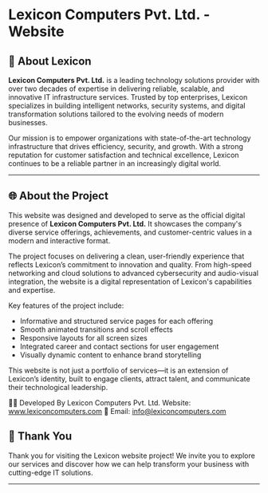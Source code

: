# Lexicon Computers Pvt. Ltd. - Website

## 🏢 About Lexicon

**Lexicon Computers Pvt. Ltd.** is a leading technology solutions provider with over two decades of expertise in delivering reliable, scalable, and innovative IT infrastructure services. Trusted by top enterprises, Lexicon specializes in building intelligent networks, security systems, and digital transformation solutions tailored to the evolving needs of modern businesses.

Our mission is to empower organizations with state-of-the-art technology infrastructure that drives efficiency, security, and growth. With a strong reputation for customer satisfaction and technical excellence, Lexicon continues to be a reliable partner in an increasingly digital world.

---

## 🌐 About the Project

This website was designed and developed to serve as the official digital presence of **Lexicon Computers Pvt. Ltd.** It showcases the company's diverse service offerings, achievements, and customer-centric values in a modern and interactive format.

The project focuses on delivering a clean, user-friendly experience that reflects Lexicon’s commitment to innovation and quality. From high-speed networking and cloud solutions to advanced cybersecurity and audio-visual integration, the website is a digital representation of Lexicon's capabilities and expertise.

Key features of the project include:

- Informative and structured service pages for each offering
- Smooth animated transitions and scroll effects
- Responsive layouts for all screen sizes
- Integrated career and contact sections for user engagement
- Visually dynamic content to enhance brand storytelling

This website is not just a portfolio of services—it is an extension of Lexicon’s identity, built to engage clients, attract talent, and communicate their technological leadership.

👨‍💼 Developed By
Lexicon Computers Pvt. Ltd.
Website: www.lexiconcomputers.com
📧 Email: info@lexiconcomputers.com

## 📢 Thank You

Thank you for visiting the Lexicon website project! We invite you to explore our services and discover how we can help transform your business with cutting-edge IT solutions.

---
